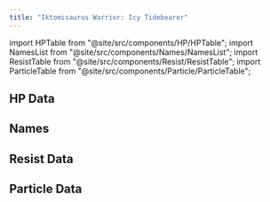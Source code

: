 ```yaml
---
title: "Iktomisaurus Warrior: Icy Tidebearer"
---
```


import HPTable from "@site/src/components/HP/HPTable";
import NamesList from "@site/src/components/Names/NamesList";
import ResistTable from "@site/src/components/Resist/ResistTable";
import ParticleTable from "@site/src/components/Particle/ParticleTable";

## HP Data

<HPTable item_key="iktomisauruswarrioricytidebearer" data_src="enemy" />

## Names

<NamesList item_key="iktomisauruswarrioricytidebearer" data_src="enemy" />

## Resist Data

<ResistTable item_key="iktomisauruswarrioricytidebearer" data_src="enemy" />

## Particle Data

<ParticleTable item_key="iktomisauruswarrioricytidebearer" data_src="enemy" />